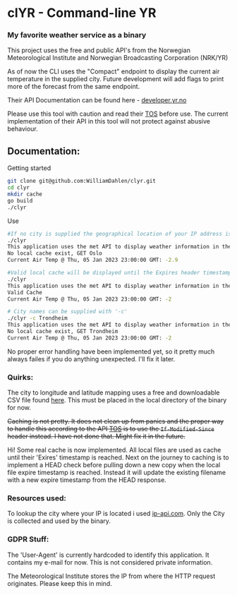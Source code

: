 # clYR - Command-line YR
### My favorite weather service as a binary

This project uses the free and public API's from the Norwegian Meteorological Institute and Norwegian Broadcasting Corporation (NRK/YR)  

As of now the CLI uses the "Compact" endpoint to display the current air temperature in the supplied city. Future development will add flags to print more of the forecast from the same endpoint.

Their API Documentation can be found here - [developer.yr.no](https://developer.yr.no/)  

Please use this tool with caution and read their [TOS](https://developer.yr.no/doc/TermsOfService/) before use. The current implementation of their API in this tool will not protect against abusive behaviour.

## Documentation:

Getting started
```bash
git clone git@github.com:WilliamDahlen/clyr.git
cd clyr
mkdir cache
go build
./clyr
```

Use
```bash
#If no city is supplied the geographical location of your IP address is used by default
./clyr
This application uses the met API to display weather information in the terminal.
No local cache exist, GET Oslo
Current Air Temp @ Thu, 05 Jan 2023 23:00:00 GMT: -2.9

#Valid local cache will be displayed until the Expires header timestamp in the local filename is past current system time.
./clyr 
This application uses the met API to display weather information in the terminal.
Valid Cache 
Current Air Temp @ Thu, 05 Jan 2023 23:00:00 GMT: -2

# City names can be supplied with '-c'
./clyr -c Trondheim
This application uses the met API to display weather information in the terminal.
No local cache exist, GET Trondheim
Current Air Temp @ Thu, 05 Jan 2023 23:00:00 GMT: -2

```
No proper error handling have been implemented yet, so it pretty much always failes if you do anything unexpected. I'll fix it later.

### Quirks:

The city to longitude and latitude mapping uses a free and downloadable CSV file found [here](https://simplemaps.com/data/world-cities). This must be placed in the local directory of the binary for now.

~~Caching is not pretty. It does not clean up from panics and the proper way to handle this according to the API [TOS](https://developer.yr.no/doc/TermsOfService/) is to use the `If-Modified-Since` header instead. I have not done that. Might fix it in the future.~~  

Hi! Some real cache is now implemented. All local files are used as cache until their 'Exires' timestamp is reached. Next on the journey to caching is to implement a HEAD check before pulling down a new copy when the local file expire timestamp is reached. Instead it will update the existing filename with a new expire timestamp from the HEAD response.

### Resources used:

To lookup the city where your IP is located i used [ip-api.com](https://ip-api.com/docs/api). Only the City is collected and used by the binary.


### GDPR Stuff:

The 'User-Agent' is currently hardcoded to identify this application. It contains my e-mail for now. This is not considered private information.

The Meteorological Institute stores the IP from where the HTTP request originates. Please keep this in mind.

